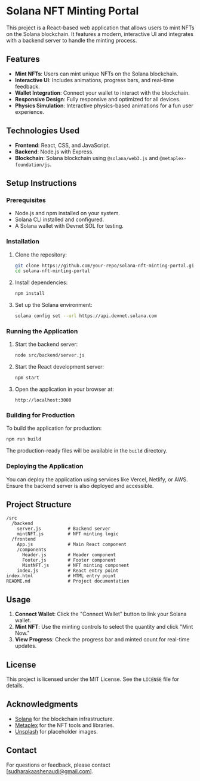 # Solana NFT Minting Portal

This project is a React-based web application that allows users to mint NFTs on the Solana blockchain. It features a modern, interactive UI and integrates with a backend server to handle the minting process.

## Features

- **Mint NFTs**: Users can mint unique NFTs on the Solana blockchain.
- **Interactive UI**: Includes animations, progress bars, and real-time feedback.
- **Wallet Integration**: Connect your wallet to interact with the blockchain.
- **Responsive Design**: Fully responsive and optimized for all devices.
- **Physics Simulation**: Interactive physics-based animations for a fun user experience.

## Technologies Used

- **Frontend**: React, CSS, and JavaScript.
- **Backend**: Node.js with Express.
- **Blockchain**: Solana blockchain using `@solana/web3.js` and `@metaplex-foundation/js`.

## Setup Instructions

### Prerequisites

- Node.js and npm installed on your system.
- Solana CLI installed and configured.
- A Solana wallet with Devnet SOL for testing.

### Installation

1. Clone the repository:
   ```bash
   git clone https://github.com/your-repo/solana-nft-minting-portal.git
   cd solana-nft-minting-portal
   ```

2. Install dependencies:
   ```bash
   npm install
   ```

3. Set up the Solana environment:
   ```bash
   solana config set --url https://api.devnet.solana.com
   ```

### Running the Application

1. Start the backend server:
   ```bash
   node src/backend/server.js
   ```

2. Start the React development server:
   ```bash
   npm start
   ```

3. Open the application in your browser at:
   ```
   http://localhost:3000
   ```

### Building for Production

To build the application for production:
```bash
npm run build
```

The production-ready files will be available in the `build` directory.

### Deploying the Application

You can deploy the application using services like Vercel, Netlify, or AWS. Ensure the backend server is also deployed and accessible.

## Project Structure

```
/src
  /backend
    server.js          # Backend server
    mintNFT.js         # NFT minting logic
  /frontend
    App.js             # Main React component
    /components
      Header.js        # Header component
      Footer.js        # Footer component
      MintNFT.js       # NFT minting component
    index.js           # React entry point
index.html             # HTML entry point
README.md              # Project documentation
```

## Usage

1. **Connect Wallet**: Click the "Connect Wallet" button to link your Solana wallet.
2. **Mint NFT**: Use the minting controls to select the quantity and click "Mint Now."
3. **View Progress**: Check the progress bar and minted count for real-time updates.

## License

This project is licensed under the MIT License. See the `LICENSE` file for details.

## Acknowledgments

- [Solana](https://solana.com) for the blockchain infrastructure.
- [Metaplex](https://metaplex.com) for the NFT tools and libraries.
- [Unsplash](https://unsplash.com) for placeholder images.

## Contact

For questions or feedback, please contact [sudharakaashenaudi@gmail.com].
